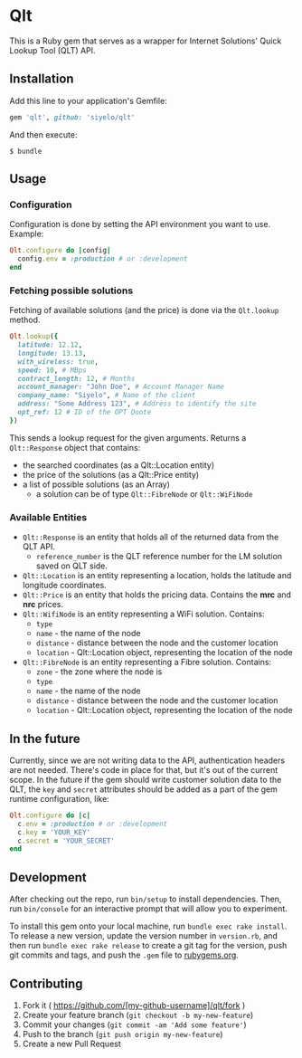 # Qlt

This is a Ruby gem that serves as a wrapper for Internet Solutions' Quick Lookup Tool (QLT) API.

## Installation

Add this line to your application's Gemfile:

```ruby
gem 'qlt', github: 'siyelo/qlt'
```

And then execute:

    $ bundle

## Usage

### Configuration

Configuration is done by setting the API environment you want to use. Example:

```ruby
Qlt.configure do |config|
  config.env = :production # or :development
end
```

### Fetching possible solutions

Fetching of available solutions (and the price) is done via the ```Qlt.lookup``` method.

```ruby
Qlt.lookup({
  latitude: 12.12,
  longitude: 13.13,
  with_wireless: true,
  speed: 10, # MBps
  contract_length: 12, # Months
  account_manager: "John Doe", # Account Manager Name
  company_name: "Siyelo", # Name of the client
  address: "Some Address 123", # Address to identify the site
  opt_ref: 12 # ID of the OPT Quote
})
```

This sends a lookup request for the given arguments. Returns a ```Qlt::Response``` object that contains:
- the searched coordinates (as a Qlt::Location entity)
- the price of the solutions (as a Qlt::Price entity)
- a list of possible solutions (as an Array)
  - a solution can be of type ```Qlt::FibreNode``` or ```Qlt::WiFiNode```

### Available Entities

- ```Qlt::Response``` is an entity that holds all of the returned data from the QLT API.
  - ```reference_number``` is the QLT reference number for the LM solution saved on QLT side.
- ```Qlt::Location``` is an entity representing a location, holds the latitude and longitude coordinates.
- ```Qlt::Price``` is an entity that holds the pricing data. Contains the **mrc** and **nrc** prices.
- ```Qlt::WifiNode``` is an entity representing a WiFi solution. Contains:
  - ```type```
  - ```name``` - the name of the node
  - ```distance``` - distance between the node and the customer location
  - ```location``` - Qlt::Location object, representing the location of the node
- ```Qlt::FibreNode``` is an entity representing a Fibre solution. Contains:
  - ```zone``` - the zone where the node is
  - ```type```
  - ```name``` - the name of the node
  - ```distance``` - distance between the node and the customer location
  - ```location``` - Qlt::Location object, representing the location of the node

## In the future

Currently, since we are not writing data to the API, authentication headers are not needed.
There's code in place for that, but it's out of the current scope. In the future if
the gem should write customer solution data to the QLT, the ```key``` and ```secret``` attributes
should be added as a part of the gem runtime configuration, like:

```ruby
Qlt.configure do |c|
  c.env = :production # or :development
  c.key = 'YOUR_KEY'
  c.secret = 'YOUR_SECRET'
end
```

## Development

After checking out the repo, run `bin/setup` to install dependencies. Then, run `bin/console` for an interactive prompt that will allow you to experiment.

To install this gem onto your local machine, run `bundle exec rake install`. To release a new version, update the version number in `version.rb`, and then run `bundle exec rake release` to create a git tag for the version, push git commits and tags, and push the `.gem` file to [rubygems.org](https://rubygems.org).

## Contributing

1. Fork it ( https://github.com/[my-github-username]/qlt/fork )
2. Create your feature branch (`git checkout -b my-new-feature`)
3. Commit your changes (`git commit -am 'Add some feature'`)
4. Push to the branch (`git push origin my-new-feature`)
5. Create a new Pull Request
